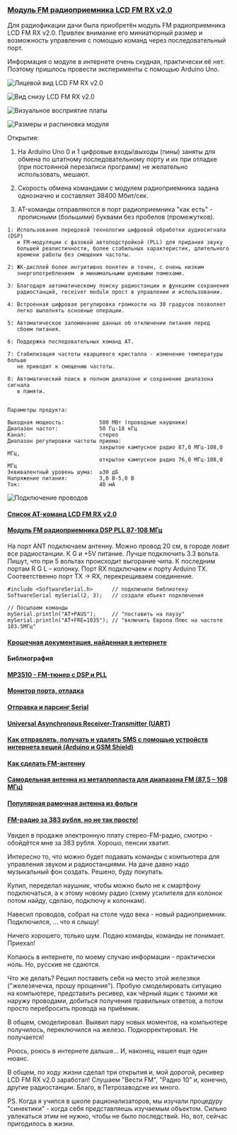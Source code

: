 ### [Модуль FM радиоприемника LCD FM RX v2.0](https://dzen.ru/a/ZDef2RUfcHalN5CO)

Для радиофикации дачи была приобретён модуль FM радиоприемника LCD FM RX v2.0. Привлек внимание его миниатюрный размер и возможность управления с помощью команд через последовательный порт.

Информация о модуле в интернете очень скудная, практически её нет. Поэтому пришлось провести эксперименты с помощью Arduino Uno.

![Лицевой вид LCD FM RX v2.0](DSP-PLL-verh.jpg)

![Вид снизу LCD FM RX v2.0](DSP-PLL-niz.jpg)

![Визуальное восприятие платы](testirovanie/malenkaja-plata.jpg)

![Размеры и распиновка модуля](pins-LCD-FM-RX-v2_0.jpg)

Открытия:

1. На Arduino Uno 0 и 1 цифровые входы\выходы (пины) заняты для обмена по штатному последовательному порту и их при отладке (при постоянной перезаписи программ) не желательно использовать, мешают.

2. Скорость обмена командами с модулем радиоприемника задана однозначно и составляет 38400 Мбит/сек.

3. AT-команды отправляются в порт радиоприемника "как есть" - прописными (большими) буквами без пробелов (промежутков). 

```
1: Использование передовой технологии цифровой обработки аудиосигнала (DSP)
   и FM-модуляции с фазовой автоподстройкой (PLL) для придания звуку 
   большей реалистичности, более стабильных характеристик, длительного 
   времени работы без смещения частоты.
   
2: ЖК-дисплей более интуитивно понятен и точен, с очень низким
   энергопотреблением  и минимальными шумовыми помехами.
   
3: Благодаря автоматическому поиску радиостанции и функциям сохранения
   радиостанций, receiver module прост в управлении и использовании.
    
4: Встроенная цифровая регулировка громкости на 30 градусов позволяет 
   легко выполнять основные операции.
   
5: Автоматическое запоминание данных об отключении питания перед 
   сбоем питания.
   
6: Поддержка последовательных команд AT.

7: Стабилизация частоты кварцевого кристалла - изменение температуры больше 
   не приводит к смещению частоты.
   
8: Автоматический поиск в полном диапазоне и сохранение диапазона сигнала 
   в памяти.
 
 
Параметры продукта:
 
Выходная мощность:           500 МВт (проводные наушники)
Диапазон частот:             50 Гц-18 кГц
Канал:                       стерео
Диапазон регулировки частоты приема:
                             закрытое кампусное радио 87,0 МГц-108,0 МГц, 
                             открытое кампусное радио 76,0 МГц-108,0 МГц
Эквивалентный уровень шума:  ≥30 дБ
Напряжение питания:          3,0 В-5,0 В
Ток:                         40 мА
```
![Подключение проводов](wiring-diagram.jpg)

#### [Список AT-команд LCD FM RX v2.0](AT-comands_FM_module.html)


#### [Модуль FM радиоприемника DSP PLL 87-108 МГц](https://dzen.ru/a/ZDef2RUfcHalN5CO)

На порт ANT подключаем антенну. Можно провод 20 см, в городе ловит все радиостанции. К G и +5V питание. Лучше подключить 3.3 вольта. Пишут, что при 5 вольтах происходит выгорание чипа. К последним портам R G L – колонку. Порт RX подключаем к порту Arduino TX. Соответственно порт TX -> RX, перекрещиваем соединение.

```
#include <SoftwareSerial.h>      // подключили библиотеку
SoftwareSerial mySerial(2, 3);   // создали объект подключения

// Посылаем команды
mySerial.println("AT+PAUS");     // "поставить на паузу"
mySerial.println("AT+FRE=1035"); // "включить Европа Плюс на частоте 103.5МГц"
```

#### [Крошечная документация, найденная в интернете](kroshechnaya-dokumentaciya-najdennaya-v-internete/kroshechnaya-dokumentaciya-najdennaya-v-internete.md)

#### Библиография

#### [MP3510 - FM-тюнер с DSP и PLL](https://www.rlocman.ru/review/article.html?di=454049)

#### [Монитор порта, отладка](https://alexgyver.ru/lessons/serial/#отправка-и-парсинг)

#### [Отправка и парсинг Serial](https://alexgyver.ru/lessons/parsing/) 

#### [Universal Asynchronous Receiver-Transmitter (UART)](https://docs.arduino.cc/learn/communication/uart/)

#### [Как отправлять, получать и удалять SMS с помощью устройств интернета вещей (Arduino и GSM Shield)](https://www.codeproject.com/Articles/886784/How-to-Send-Receive-and-Delete-SMS-with-IOT-Device)


#### [Как сделать FM-антенну](https://www.wikihow.com/Make-an-FM-Antenna)

#### [Самодельная антенна из металлопласта для диапазона FM (87,5 – 108 МГц)](https://dzen.ru/a/Y6xhiTcsUwHCUG8d)

#### [Популярная рамочная антенна из фольги](https://samodelino.ru/antenny-svoimi-rukami/antenna-dlya-radio-fm.html)

#### [FM-радио за 383 рубля, но не так просто!]()

Увидел в продаже электронную плату стерео-FM-радио, смотрю - обойдётся мне за 383 рубля. Хорошо, пенсии хватит. 

Интересно то, что можно будет подавать команды с компьютера для управления звуком и радиостанциями.  На даче давно надо музыкальный фон создать. Решено,
буду покупать. 

Купил, переделал наушник, чтобы можно было не к смартфону подключаться, а к этому новому радио (схему усилителя для колонок потом найду, сделаю, подключу к колонкам).

Навесил проводов, собрал на столе чудо века - новый радиоприемник. Подключился, ... что я слышу!

Ничего хорошего, только шум. Подаю команды, команды не понимает. Приехал!

Копаюсь в интернете, по моему случаю информации - практически ноль. Но, русские не сдаются.

Что же делать? Решил поставить себя на место этой железяки ("железячечка, прошу прощения"). Пробую смоделировать ситуацию на компьютере, представить ресивер, как чёрный ящик с такими же наружу проводами, добиться получения правильных ответов, а потом просто перебросить провода на приёмник.

В общем, смоделировал. Выявил пару новых моментов,  на компьютере получилось, переключился на железо. Подкорректировал. Не получается! 

Роюсь, роюсь в интернете дальше... И, наконец, нашел еще один нюанс. 

В общем, по ходу жизни сделал три открытия и, мой дорогой, ресивер LCD FM RX v2.0 заработал! Слушаем "Вести FM", "Радио 10" и, конечно, другие радиостанции. Благо, в Петрозаводске их много.

PS. Когда я учился в школе рационализаторов, мы изучали процедуру "синектики" - когда себя представляешь изучаемым объектом. Сильно увлекаться этим не нужно, чтобы не было последствий. Но, вот, сейчас пригодилось в жизни.